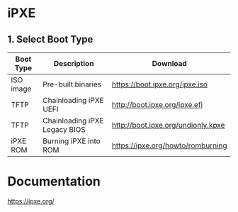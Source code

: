 # iPXE
## 1. Select Boot Type

| Boot Type | Description | Download |
| --- | --- | --- |
| ISO image | Pre-built binaries | https://boot.ipxe.org/ipxe.iso |
| TFTP | Chainloading iPXE UEFI  | http://boot.ipxe.org/ipxe.efi |
| TFTP | Chainloading iPXE Legacy BIOS  | http://boot.ipxe.org/undionly.kpxe |
| iPXE ROM | Burning iPXE into ROM | https://ipxe.org/howto/romburning |



# Documentation
https://ipxe.org/
